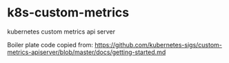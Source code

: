 # k8s-custom-metrics
kubernetes custom metrics api server


Boiler plate code copied from: https://github.com/kubernetes-sigs/custom-metrics-apiserver/blob/master/docs/getting-started.md
